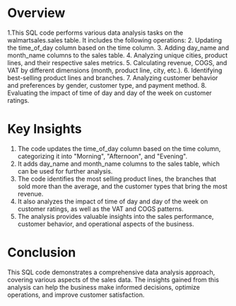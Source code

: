 # Overview

1.This SQL code performs various data analysis tasks on the walmartsales.sales table. It includes the following operations:
2. Updating the time_of_day column based on the time column.
3. Adding day_name and month_name columns to the sales table.
4. Analyzing unique cities, product lines, and their respective sales metrics.
5. Calculating revenue, COGS, and VAT by different dimensions (month, product line, city, etc.).
6. Identifying best-selling product lines and branches.
7. Analyzing customer behavior and preferences by gender, customer type, and payment method.
8. Evaluating the impact of time of day and day of the week on customer ratings.

# Key Insights
1. The code updates the time_of_day column based on the time column, categorizing it into "Morning", "Afternoon", and "Evening".
2. It adds day_name and month_name columns to the sales table, which can be used for further analysis.
3. The code identifies the most selling product lines, the branches that sold more than the average, and the customer types that bring the most revenue.
4. It also analyzes the impact of time of day and day of the week on customer ratings, as well as the VAT and COGS patterns.
5. The analysis provides valuable insights into the sales performance, customer behavior, and operational aspects of the business.

# Conclusion
This SQL code demonstrates a comprehensive data analysis approach, covering various aspects of the sales data. The insights gained from this analysis can help the business make informed decisions, optimize operations, and improve customer satisfaction.

